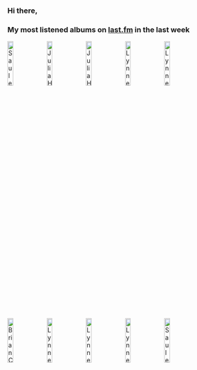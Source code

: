 ### Hi there, 

### My most listened albums on [last.fm](https://www.last.fm/user/jfdesignnet) in the last week

[<img src='https://lastfm.freetls.fastly.net/i/u/300x300/fea282ce551c886a8897b4235b572fef.png' width='16%' height='16%' alt='Saule Kilaite - The Concert'>](https://www.last.fm/music/saule%2bkilaite/the%2bconcert)&nbsp;
[<img src='https://lastfm.freetls.fastly.net/i/u/300x300/51f595eb609f479d0bbc8d2df6af6ac8.jpg' width='16%' height='16%' alt='Julia Hülsmann Trio - Sooner and Later'>](https://www.last.fm/music/julia%2bh%25c3%25bclsmann%2btrio/sooner%2band%2blater)&nbsp;
[<img src='https://lastfm.freetls.fastly.net/i/u/300x300/746aa484080b41c58b46dd589ad88d17.jpg' width='16%' height='16%' alt='Julia Hülsmann Trio - Imprint'>](https://www.last.fm/music/julia%2bh%25c3%25bclsmann%2btrio/imprint)&nbsp;
[<img src='https://lastfm.freetls.fastly.net/i/u/300x300/18badcd2f84688bf1f8ccbcf46094bf5.jpg' width='16%' height='16%' alt='Lynne Arriale Trio - Chimes of Freedom'>](https://www.last.fm/music/lynne%2barriale%2btrio/chimes%2bof%2bfreedom)&nbsp;
[<img src='https://lastfm.freetls.fastly.net/i/u/300x300/fcaa745d6c645b638bc90466ef1b80d6.jpg' width='16%' height='16%' alt='Lynne Arriale Trio - The Lights Are Always On'>](https://www.last.fm/music/lynne%2barriale%2btrio/the%2blights%2bare%2balways%2bon)&nbsp;
<br>
[<img src='https://lastfm.freetls.fastly.net/i/u/300x300/4e0b52b333b7a25bc322d91998836c5f.jpg' width='16%' height='16%' alt='Brian Crain - Deep Focus Piano Study Playlist'>](https://www.last.fm/music/brian%2bcrain/deep%2bfocus%2bpiano%2bstudy%2bplaylist)&nbsp;
[<img src='https://lastfm.freetls.fastly.net/i/u/300x300/8d70e91e914f0e102c0d3396c3095e29.jpg' width='16%' height='16%' alt='Lynne Arriale Trio - A Long Road Home'>](https://www.last.fm/music/lynne%2barriale%2btrio/a%2blong%2broad%2bhome)&nbsp;
[<img src='https://lastfm.freetls.fastly.net/i/u/300x300/cd2d14f86387abe87f45e8bc21dbabc7.png' width='16%' height='16%' alt='Lynne Arriale Trio - Give Us These Days'>](https://www.last.fm/music/lynne%2barriale%2btrio/give%2bus%2bthese%2bdays)&nbsp;
[<img src='https://lastfm.freetls.fastly.net/i/u/300x300/1916d5994745646767db5860f7b0ddad.jpg' width='16%' height='16%' alt='Lynne Arriale Trio - Melody'>](https://www.last.fm/music/lynne%2barriale%2btrio/melody)&nbsp;
[<img src='https://lastfm.freetls.fastly.net/i/u/300x300/c6ea17678229fc5187bb6696d799dccb.jpg' width='16%' height='16%' alt='Saule Kilaite - Picasso'>](https://www.last.fm/music/saule%2bkilaite/picasso)&nbsp;
<br>
